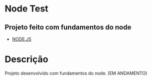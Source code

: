 <h1> Node Test </h1>

<h2> Projeto feito com fundamentos do node </h2>

- [NODE.JS]()

<!-- <h1> <a href="https://coffees-delivery.netlify.app"> Clique aqui para ver o site em ação </a></h1> -->

<h1> Descrição </h1>
<p> Projeto desenvolvido com fundamentos do node. (EM ANDAMENTO) </p>
 
